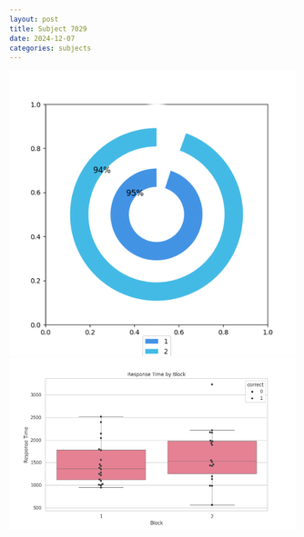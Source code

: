 ```yaml
---
layout: post
title: Subject 7029
date: 2024-12-07
categories: subjects
---
```


![](data/7029/run-22/7029__acc_test.png)
![](data/7029/run-22/7029_rt.png)
